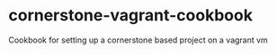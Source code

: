 cornerstone-vagrant-cookbook
============================

Cookbook for setting up a cornerstone based project on a vagrant vm

